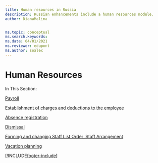 ```yaml
---
title: Human resources in Russia
description: Russian enhancements include a human resources module.
author: DianaMalina


ms.topic: conceptual
ms.search.keywords:
ms.date: 04/01/2021
ms.reviewer: edupont
ms.author: soalex
---
```


# Human Resources

In This Section:

[Payroll](Payroll.md)

[Establishment of charges and deductions to the employee](Establishment-of-charges-and-deductions-to-the-employee.md)

[Absence registration](Absence-registration.md)

[Dismissal](Dismissal.md)

[Forming and changing Staff List Order, Staff Arrangement](Forming-and-changing-Staff-List-Order-Staff-Arrangement.md)

[Vacation planning](Vacation-planning.md)


[!INCLUDE[footer-include](../../includes/footer-banner.md)]